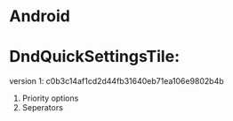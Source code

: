 # Android
# DndQuickSettingsTile:
version 1: c0b3c14af1cd2d44fb31640eb71ea106e9802b4b
1. Priority options
2. Seperators
